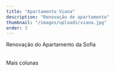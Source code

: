 ```yaml
---
title: "Apartamento Viana"
description: "Renovação de apartamento"
thumbnail: "/images/uploads/viana.jpg"
order: 3
---
```

Renovação do Apartamento da Sofia
######

Mais colunas